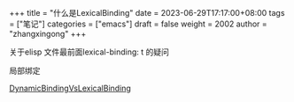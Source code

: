 +++
title = "什么是LexicalBinding"
date = 2023-06-29T17:17:00+08:00
tags = ["笔记"]
categories = ["emacs"]
draft = false
weight = 2002
author = "zhangxingong"
+++

关于elisp 文件最前面lexical-binding: t 的疑问

局部绑定

[DynamicBindingVsLexicalBinding](https://www.emacswiki.org/emacs/DynamicBindingVsLexicalBinding)
